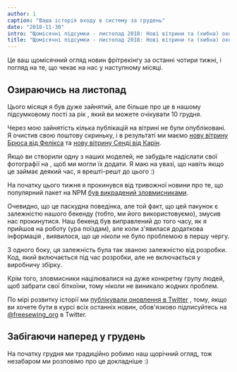 ```yaml
---
author: 1
caption: "Ваша історія входу в систему за грудень"
date: "2018-11-30"
intro: "Щомісячні підсумки - листопад 2018: Нові вітрини та (хибна) охоронна сигналізація"
title: "Щомісячні підсумки - листопад 2018: Нові вітрини та (хибна) охоронна сигналізація"
---
```



Це ваш щомісячний огляд новин фрітрекінгу за останні чотири тижні, і погляд на те, що чекає на нас у наступному місяці.

## Озираючись на листопад

Цього місяця я був дуже зайнятий, але більше про це в нашому підсумковому пості за рік , який ви можете очікувати 10 грудня.

Через мою зайнятість кілька публікацій на вітрині не були опубліковані. Я очистив свою поштову скриньку, і в результаті ми маємо [нову вітрину Брюса від Фелікса](/en/showcase/bruce-three-pack) та [нову вітрину Сенді від Карін](/en/showcase/sandy-by-karin).

Якщо ви створили одну з наших моделей, не забудьте надіслати свої фотографії на , щоб ми могли їх додати. Я маю на увазі, що навіть якщо це займає деякий час, я врешті-решт до цього :)


На початку цього тижня я прокинувся від тривожної новини про те, що популярний пакет на NPM [був викрадений зловмисниками](https://arstechnica.com/information-technology/2018/11/hacker-backdoors-widely-used-open-source-software-to-steal-bitcoin/).

Очевидно, що це паскудна поведінка, але той факт, що цей пакунок є залежністю нашого бекенду (тобто, ми його використовуємо), змусив нас прокинутися. Наш бекенд був виправлений до того часу, як я прийшов на роботу (ура поїздам), але коли з'явилася додаткова інформація , виявилося, що це ніколи не було проблемою в першу чергу.

З одного боку, ця залежність була так званою залежністю від розробки. Код, який включається під час розробки, але не включається у виробничу збірку.

Крім того, зловмисники націлювалися на дуже конкретну групу людей, щоб забрати свої біткоїни, тому ніколи не виникало жодних проблем.

По мірі розвитку історії ми [публікували оновлення в Twitter](https://twitter.com/freesewing_org/status/1067312509672177664) , тому, якщо ви хочете бути в курсі всіх останніх новин, обов'язково підписуйтесь на [@freesewing_org](https://twitter.com/freesewing_org) в Twitter.


## Забігаючи наперед у грудень

На початку грудня ми традиційно робимо наш щорічний огляд, тож незабаром ми розповімо про це докладніше :)

